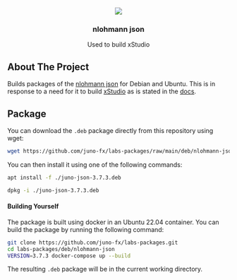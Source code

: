<br />
<p align="center">
    <img src="https://avatars.githubusercontent.com/u/9037579?v=4"/>
    <h3 align="center">nlohmann json</h3>
    <p align="center">
        Used to build xStudio
    </p>
</p>

## About The Project

Builds packages of the [nlohmann json](https://github.com/nlohmann/json) for Debian and Ubuntu. 
This is in response to a need for it to build [xStudio](https://github.com/AcademySoftwareFoundation/xstudio) as is stated in the
[docs](https://github.com/AcademySoftwareFoundation/xstudio/blob/main/docs/build_guides/ubuntu_22_04.md#actorframework).

## Package

You can download the `.deb` package directly from this repository using wget:

```bash
wget https://github.com/juno-fx/labs-packages/raw/main/deb/nlohmann-json/juno-json-3.7.3.deb
```

You can then install it using one of the following commands:
```bash
apt install -f ./juno-json-3.7.3.deb
```

```bash
dpkg -i ./juno-json-3.7.3.deb
```

#### Building Yourself
The package is built using docker in an Ubuntu 22.04 container. You can build the package by running the following 
command:

```bash
git clone https://github.com/juno-fx/labs-packages.git
cd labs-packages/deb/nlohmann-json
VERSION=3.7.3 docker-compose up --build
```

The resulting `.deb` package will be in the current working directory.
